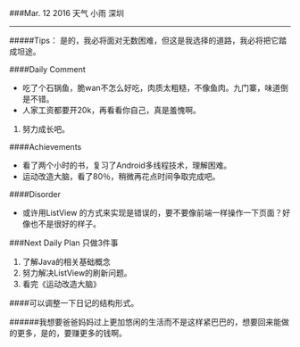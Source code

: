 ###Mar. 12 2016 天气 小雨 深圳
***
#####Tips：
是的，我必将面对无数困难，但这是我选择的道路，我必将把它踏成坦途。

####Daily Comment
+ 吃了个石锅鱼，脆wan不怎么好吃，肉质太粗糙，不像鱼肉。九门寨，味道倒是不错。
+ 人家工资都要开20k，再看看你自己，真是羞愧啊。

1. 努力成长吧。

####Achievements
+ 看了两个小时的书，复习了Android多线程技术，理解困难。
+ 运动改造大脑，看了80％，稍微再花点时间争取完成吧。

####Disorder
* 或许用ListView 的方式来实现是错误的，要不要像前端一样操作一下页面？好像也不是很好的样子。

###Next Daily Plan
只做3件事

1. 了解Java的相关基础概念
2. 努力解决ListView的刷新问题。
3. 看完《运动改造大脑》

####可以调整一下日记的结构形式。

######我想要爸爸妈妈过上更加悠闲的生活而不是这样紧巴巴的，想要回来能做的更多，是的，要赚更多的钱啊。